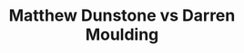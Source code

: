 ---
title: Matthew Dunstone vs Darren Moulding
player1:
  name: Dunstone, Matthew
  percent: 85
  wins: 1
  losses: 0
player2:
  name: Moulding, Darren
  percent: 76
  wins: 0
  losses: 1
games:
- player1:
    team: SK
    position: Fourth
    percent: 85
    win: 1
    loss: 0
  player2:
    team: AB
    position: Third
    percent: 76
    win: 0
    loss: 1
  event: Brier
  year: 2018
  draw: Pool(15)
  score: SK 8 - AB 6
- player1:
    team: Layc
    position: Fourth
    percent: 70
    win: 0
    loss: 1
  player2:
    team: Bott
    position: Third
    percent: 74
    win: 1
    loss: 0
  event: Trials (Men)
  year: 2017
  draw: Round Robin(3)
  score: Bott 8 - Layc 6
---
